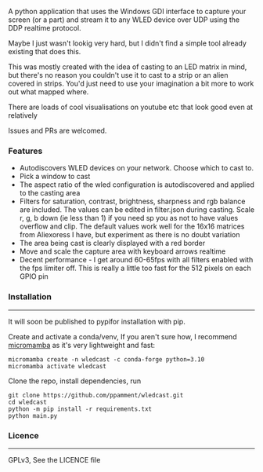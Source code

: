 A python application that uses the Windows GDI interface to capture your screen (or a part) and stream it to any WLED device over UDP using the DDP realtime protocol.

Maybe I just wasn't lookig very hard, but I didn't find a simple tool already existing that does this.

This was mostly created with the idea of casting to an LED matrix in mind, but there's no reason you couldn't use it to cast to a strip or an alien covered in strips. 
You'd just need to use your imagination a bit more to work out what mapped where.

There are loads of cool visualisations on youtube etc that look good even at relatively

Issues and PRs are welcomed.

### Features
- Autodiscovers WLED devices on your network. Choose which to cast to.
- Pick a window to cast
- The aspect ratio of the wled configuration is autodiscovered and applied to the casting area
- Filters for saturation, contrast, brightness, sharpness and rgb balance are included. The values can be edited in filter.json during casting. 
  Scale r, g, b down (ie less than 1) if you need sp you as not to have values overflow and clip. The default values work well for the 16x16 matrices from Aliexoress I have, but experiment as there is no doubt variation
- The area being cast is clearly displayed with a red border
- Move and scale the capture area with keyboard arrows realtime
- Decent performance - I get around 60-65fps with all filters enabled with the fps limiter off. This is really a little too fast for the 512 pixels on each GPIO pin 

### Installation
______
It will soon be published to pypifor installation with pip.

Create and activate a conda/venv, If you aren't sure how, I recommend [micromamba](https://mamba.readthedocs.io/en/latest/installation/micromamba-installation.html)  as it's very lightweight and fast:
```shell
micromamba create -n wledcast -c conda-forge python=3.10
micromamba activate wledcast
```


Clone the repo, install dependencies, run
```
git clone https://github.com/ppamment/wledcast.git
cd wledcast
python -m pip install -r requirements.txt
python main.py
```

### Licence
______
GPLv3, See the LICENCE file